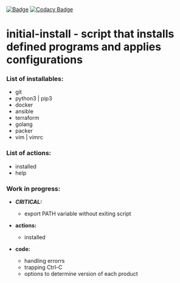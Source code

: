 [![Badge](https://img.shields.io/badge/state-work%20in%20progress-yellowgreen.svg)]()
[![Codacy Badge](https://api.codacy.com/project/badge/Grade/7cddfd3a3d4449388c31c0b1b395f5e4)](https://www.codacy.com/app/IlyaGulko/initial-install?utm_source=github.com&amp;utm_medium=referral&amp;utm_content=IlyaGulko/initial-install&amp;utm_campaign=Badge_Grade)

# initial-install - script that installs defined programs and applies configurations

### List of installables:

  * git
  * python3 | pip3
  * docker
  * ansible
  * terraform
  * golang
  * packer
  * vim | vimrc


### List of actions:

  * installed
  * help

### Work in progress: 

  * ***CRITICAL:***
    * export PATH variable without exiting script  

  * **actions:** 
    * installed
  
  * **code:**
    * handling errorrs
    * trapping Ctrl-C
    * options to determine version of each product
